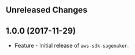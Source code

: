 Unreleased Changes
------------------

1.0.0 (2017-11-29)
------------------

* Feature - Initial release of `aws-sdk-sagemaker`.

